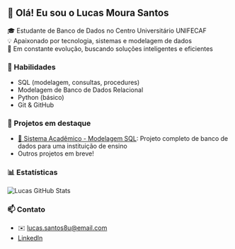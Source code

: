## 👋 Olá! Eu sou o Lucas Moura Santos

🎓 Estudante de Banco de Dados no Centro Universitário UNIFECAF  
💡 Apaixonado por tecnologia, sistemas e modelagem de dados  
🚀 Em constante evolução, buscando soluções inteligentes e eficientes  

### 🧠 Habilidades
- SQL (modelagem, consultas, procedures)
- Modelagem de Banco de Dados Relacional
- Python (básico)
- Git & GitHub

### 📂 Projetos em destaque
- [📘 Sistema Acadêmico - Modelagem SQL](https://github.com/Lucaspss5/Faculdade.git): Projeto completo de banco de dados para uma instituição de ensino
- Outros projetos em breve!

### 📊 Estatísticas
![Lucas GitHub Stats](https://github-readme-stats.vercel.app/api?username=Lucaspss5&show_icons=true&theme=tokyonight)

### 📫 Contato
- ✉️ lucas.santos8u@email.com 
- [LinkedIn](https://www.linkedin.com/in/lucas-moura-santos-b43654134?utm_source=share&utm_campaign=share_via&utm_content=profile&utm_medium=ios_app)
<!---
Lucaspss5/Lucaspss5 is a ✨ special ✨ repository becaus its `README.md` (this file) appears on your GitHub profile.
You can click the Preview link to take a look at your changes.
--->
